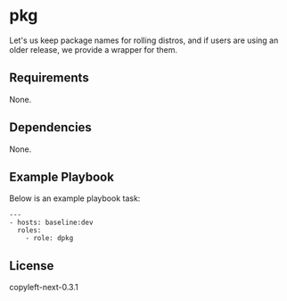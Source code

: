 pkg
===

Let's us keep package names for rolling distros, and if users are using
an older release, we provide a wrapper for them.

Requirements
------------

None.


Dependencies
------------

None.

Example Playbook
----------------

Below is an example playbook task:

```
---
- hosts: baseline:dev
  roles:
    - role: dpkg
```

License
-------

copyleft-next-0.3.1

